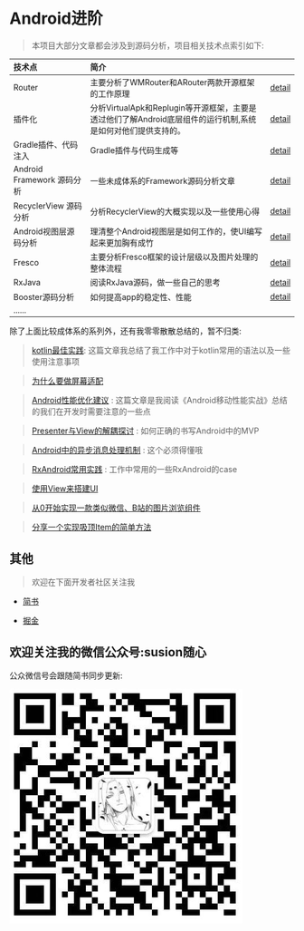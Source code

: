 # Android进阶

>本项目大部分文章都会涉及到源码分析，项目相关技术点索引如下:

|技术点|简介||
|:----|:-----|:-----|
|Router|主要分析了WMRouter和ARouter两款开源框架的工作原理|[detail](router/README.md)|
|插件化|分析VirtualApk和Replugin等开源框架，主要是透过他们了解Android底层组件的运行机制,系统是如何对他们提供支持的。|[detail](插件化/README.md)|
|Gradle插件、代码注入|Gradle插件与代码生成等|[detail](gradle插件与字节码注入/README.md)|
|Android Framework 源码分析|一些未成体系的Framework源码分析文章|[detail](AndroidFramework源码分析/README.md)|
|RecyclerView 源码分析|分析RecyclerView的大概实现以及一些使用心得|[detail](AndroidFramework源码分析/recyclerview/README.md)|
|Android视图层源码分析|理清整个Android视图层是如何工作的，使UI编写起来更加胸有成竹|[detail](AndroidFramework源码分析/Android视图层源码分析/README.md)|
|Fresco|主要分析Fresco框架的设计层级以及图片处理的整体流程|[detail](Fresco源码分析/README.md)|
|RxJava|阅读RxJava源码，做一些自己的思考|[detail](Rxjava/README.md) |
|Booster源码分析|如何提高app的稳定性、性能|[detail](booster框架分析/README.md) |
|......| |

 除了上面比较成体系的系列外，还有我零零散散总结的，暂不归类:

> [kotlin最佳实践](零散但很重要/kotlin最佳实践.md): 这篇文章我总结了我工作中对于kotlin常用的语法以及一些使用注意事项

> [为什么要做屏幕适配](零散但很重要/使用dp做屏幕适配会出现的问题.md) 

> [Android性能优化建议](零散但很重要/Android性能优化建议.md) : 这篇文章是我阅读《Android移动性能实战》总结的我们在开发时需要注意的一些点

> [Presenter与View的解耦探讨](零散但很重要/Presenter与View的解耦探讨.md) : 如何正确的书写Android中的MVP

> [Android中的异步消息处理机制](零散但很重要/Android中的异步消息处理机制.md) : 这个必须得懂哦

> [RxAndroid常用实践](零散但很重要/RxJava实践.md) : 工作中常用的一些RxAndroid的case

> [使用View来搭建UI](零散但很重要/使用View来搭建UI.md) 

> [从0开始实现一款类似微信、B站的图片浏览组件](零散但很重要/从0开始实现一款类似微信、B站的图片浏览组件.md) 

> [分享一个实现吸顶Item的简单方法](零散但很重要/分享一个实现吸顶Item的简单方法.md) 


## 其他

>欢迎在下面开发者社区关注我

- [简书](https://www.jianshu.com/u/49b1311b5074) 

- [掘金](https://juejin.im/user/57b1173f165abd0054298059)

## 欢迎关注我的微信公众号:susion随心

公众微信号会跟随简书同步更新:

![](picture/微信公众号.jpeg)












